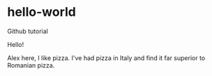 # hello-world
Github tutorial

Hello!

Alex here, I like pizza. I've had pizza in Italy and find it far superior to Romanian pizza.
